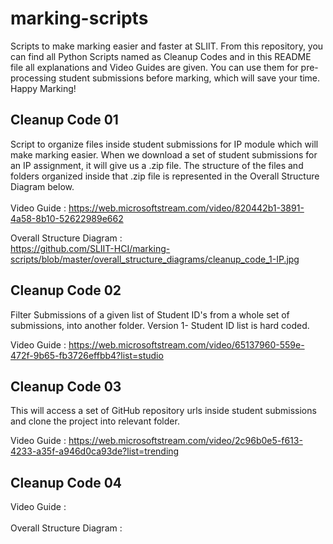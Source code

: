 # marking-scripts

Scripts to make marking easier and faster at SLIIT. From this repository, you can find all Python Scripts named as Cleanup Codes and in this README file all explanations and Video Guides are given. You can use them for pre-processing student submissions before marking, which will save your time. Happy Marking!

## Cleanup Code 01

Script to organize files inside student submissions for IP module which will make marking easier. When we download a set of student submissions for an IP assignment, it will give us a .zip file. The structure of the files and folders organized inside that .zip file is represented in the Overall Structure Diagram below. 
<br><br>
Video Guide : https://web.microsoftstream.com/video/820442b1-3891-4a58-8b10-52622989e662 <br> 

Overall Structure Diagram : <br>
https://github.com/SLIIT-HCI/marking-scripts/blob/master/overall_structure_diagrams/cleanup_code_1-IP.jpg

## Cleanup Code 02

Filter Submissions of a given list of Student ID's from a whole set of submissions, into another folder.
Version 1- Student ID list is hard coded.

Video Guide : https://web.microsoftstream.com/video/65137960-559e-472f-9b65-fb3726effbb4?list=studio

## Cleanup Code 03

This will access a set of GitHub repository urls inside student submissions and clone the project into relevant folder.

Video Guide : https://web.microsoftstream.com/video/2c96b0e5-f613-4233-a35f-a946d0ca93de?list=trending

## Cleanup Code 04

Video Guide :<br><br>
Overall Structure Diagram :
